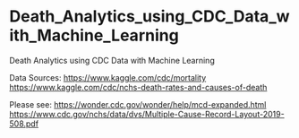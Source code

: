 # Death_Analytics_using_CDC_Data_with_Machine_Learning
Death Analytics using CDC Data with Machine Learning


Data Sources:
https://www.kaggle.com/cdc/mortality
https://www.kaggle.com/cdc/nchs-death-rates-and-causes-of-death

Please see: https://wonder.cdc.gov/wonder/help/mcd-expanded.html
https://www.cdc.gov/nchs/data/dvs/Multiple-Cause-Record-Layout-2019-508.pdf
